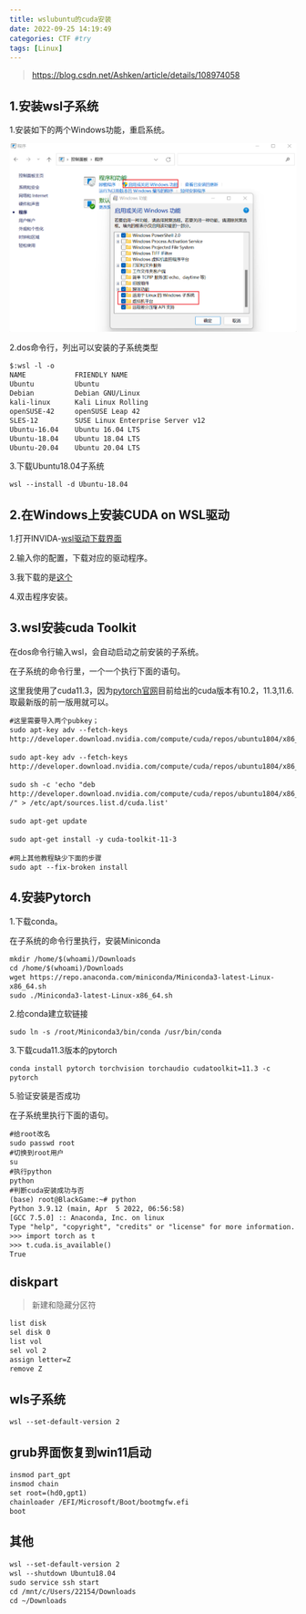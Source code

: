 ```yaml
---
title: wslubuntu的cuda安装
date: 2022-09-25 14:19:49
categories: CTF #try
tags: [Linux]
---
```


>https://blog.csdn.net/Ashken/article/details/108974058

## 1.安装wsl子系统

1.安装如下的两个Windows功能，重启系统。

![1664118004637](wsl_cuda安装/1664118004637.png)

2.dos命令行，列出可以安装的子系统类型

```
$:wsl -l -o
NAME            FRIENDLY NAME
Ubuntu          Ubuntu
Debian          Debian GNU/Linux
kali-linux      Kali Linux Rolling
openSUSE-42     openSUSE Leap 42
SLES-12         SUSE Linux Enterprise Server v12
Ubuntu-16.04    Ubuntu 16.04 LTS
Ubuntu-18.04    Ubuntu 18.04 LTS
Ubuntu-20.04    Ubuntu 20.04 LTS
```

3.下载Ubuntu18.04子系统

```
wsl --install -d Ubuntu-18.04
```

## 2.在Windows上安装CUDA on WSL驱动

1.打开INVIDA-[wsl驱动下载界面](https://www.nvidia.com/Download/index.aspx?lang=en-us)

2.输入你的配置，下载对应的驱动程序。

3.我下载的是[这个](https://www.nvidia.com/content/DriverDownload-March2009/confirmation.php?url=/Windows/516.94/516.94-notebook-win10-win11-64bit-international-dch-whql.exe&lang=us&type=geforcem)

4.双击程序安装。

## 3.wsl安装cuda Toolkit

在dos命令行输入wsl，会自动启动之前安装的子系统。

在子系统的命令行里，一个一个执行下面的语句。

这里我使用了cuda11.3，因为[pytorch官网](https://pytorch.org/get-started/locally/)目前给出的cuda版本有10.2，11.3,11.6.取最新版的前一版用就可以。

```
#这里需要导入两个pubkey；
sudo apt-key adv --fetch-keys http://developer.download.nvidia.com/compute/cuda/repos/ubuntu1804/x86_64/3bf863cc.pub

sudo apt-key adv --fetch-keys http://developer.download.nvidia.com/compute/cuda/repos/ubuntu1804/x86_64/7fa2af80.pub

sudo sh -c 'echo "deb http://developer.download.nvidia.com/compute/cuda/repos/ubuntu1804/x86_64 /" > /etc/apt/sources.list.d/cuda.list'

sudo apt-get update

sudo apt-get install -y cuda-toolkit-11-3 

#网上其他教程缺少下面的步骤
sudo apt --fix-broken install
```

## 4.安装Pytorch

1.下载conda。

在子系统的命令行里执行，安装Miniconda

```
mkdir /home/$(whoami)/Downloads
cd /home/$(whoami)/Downloads
wget https://repo.anaconda.com/miniconda/Miniconda3-latest-Linux-x86_64.sh
sudo ./Miniconda3-latest-Linux-x86_64.sh
```

2.给conda建立软链接

```
sudo ln -s /root/Miniconda3/bin/conda /usr/bin/conda
```

3.下载cuda11.3版本的pytorch

```
conda install pytorch torchvision torchaudio cudatoolkit=11.3 -c pytorch
```

5.验证安装是否成功

在子系统里执行下面的语句。

```
#给root改名
sudo passwd root
#切换到root用户
su
#执行python
python
#判断cuda安装成功与否
(base) root@BlackGame:~# python
Python 3.9.12 (main, Apr  5 2022, 06:56:58)
[GCC 7.5.0] :: Anaconda, Inc. on linux
Type "help", "copyright", "credits" or "license" for more information.
>>> import torch as t
>>> t.cuda.is_available()
True
```


## diskpart

> 新建和隐藏分区符

```
list disk
sel disk 0
list vol
sel vol 2
assign letter=Z
remove Z
```

## wls子系统

```
wsl --set-default-version 2
```

## grub界面恢复到win11启动

```
insmod part_gpt
insmod chain
set root=(hd0,gpt1)
chainloader /EFI/Microsoft/Boot/bootmgfw.efi
boot
```

## 其他

```
wsl --set-default-version 2
wsl --shutdown Ubuntu18.04
sudo service ssh start
cd /mnt/c/Users/22154/Downloads 
cd ~/Downloads
```

